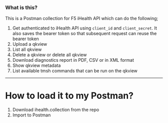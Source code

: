 ### What is this?

This is a Postman collection for F5 iHealth API which can do the following; 

1. Get authenticated to iHealth API using `client_id` and `client_secret`. It also saves the bearer token so that subsequent request can reuse the bearer token
2. Upload a qkview
3. List all qkview
4. Delete a qkview or delete all qkview
5. Download diagnostics report in PDF, CSV or in XML format
6. Show qkview metadata
7. List available tmsh commands that can be run on the qkview

---

# How to load it to my Postman?
1. Download ihealth.collection from the repo
2. Import to Postman

